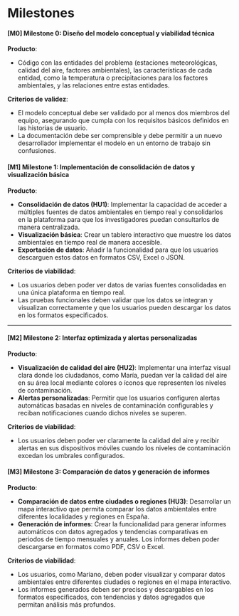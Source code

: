 # Milestones

#### [M0] Milestone 0: **Diseño del modelo conceptual y viabilidad técnica**

**Producto**:  
- Código con las entidades del problema (estaciones meteorológicas, calidad del aire, factores ambientales), las características de cada entidad, como la temperatura o precipitaciones para los factores ambientales, y las relaciones entre estas entidades.

**Criterios de validez**:
- El modelo conceptual debe ser validado por al menos dos miembros del equipo, asegurando que cumpla con los requisitos básicos definidos en las historias de usuario.
- La documentación debe ser comprensible y debe permitir a un nuevo desarrollador implementar el modelo en un entorno de trabajo sin confusiones.

#### [M1] Milestone 1: **Implementación de consolidación de datos y visualización básica**

**Producto**:
- **Consolidación de datos (HU1)**: Implementar la capacidad de acceder a múltiples fuentes de datos ambientales en tiempo real y consolidarlos en la plataforma para que los investigadores puedan consultarlos de manera centralizada.
- **Visualización básica**: Crear un tablero interactivo que muestre los datos ambientales en tiempo real de manera accesible.
- **Exportación de datos**: Añadir la funcionalidad para que los usuarios descarguen estos datos en formatos CSV, Excel o JSON.
  
**Criterios de viabilidad**:
- Los usuarios deben poder ver datos de varias fuentes consolidadas en una única plataforma en tiempo real.
- Las pruebas funcionales deben validar que los datos se integran y visualizan correctamente y que los usuarios pueden descargar los datos en los formatos especificados.

---

#### [M2] Milestone 2: **Interfaz optimizada y alertas personalizadas**

**Producto**:
- **Visualización de calidad del aire (HU2)**: Implementar una interfaz visual clara donde los ciudadanos, como María, puedan ver la calidad del aire en su área local mediante colores o íconos que representen los niveles de contaminación.
- **Alertas personalizadas**: Permitir que los usuarios configuren alertas automáticas basadas en niveles de contaminación configurables y reciban notificaciones cuando dichos niveles se superen.
  
**Criterios de viabilidad**:
- Los usuarios deben poder ver claramente la calidad del aire y recibir alertas en sus dispositivos móviles cuando los niveles de contaminación excedan los umbrales configurados.


#### [M3] Milestone 3: **Comparación de datos y generación de informes**

**Producto**:
- **Comparación de datos entre ciudades o regiones (HU3)**: Desarrollar un mapa interactivo que permita comparar los datos ambientales entre diferentes localidades y regiones en España.
- **Generación de informes**: Crear la funcionalidad para generar informes automáticos con datos agregados y tendencias comparativas en periodos de tiempo mensuales y anuales. Los informes deben poder descargarse en formatos como PDF, CSV o Excel.
  
**Criterios de viabilidad**:
- Los usuarios, como Mariano, deben poder visualizar y comparar datos ambientales entre diferentes ciudades o regiones en el mapa interactivo.
- Los informes generados deben ser precisos y descargables en los formatos especificados, con tendencias y datos agregados que permitan análisis más profundos.


